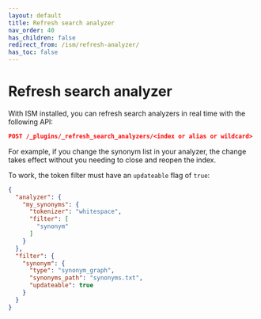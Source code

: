 ```yaml
---
layout: default
title: Refresh search analyzer
nav_order: 40
has_children: false
redirect_from: /ism/refresh-analyzer/
has_toc: false
---
```


# Refresh search analyzer

With ISM installed, you can refresh search analyzers in real time with the following API:

```json
POST /_plugins/_refresh_search_analyzers/<index or alias or wildcard>
```
For example, if you change the synonym list in your analyzer, the change takes effect without you needing to close and reopen the index.

To work, the token filter must have an `updateable` flag of `true`:

```json
{
  "analyzer": {
    "my_synonyms": {
      "tokenizer": "whitespace",
      "filter": [
        "synonym"
      ]
    }
  },
  "filter": {
    "synonym": {
      "type": "synonym_graph",
      "synonyms_path": "synonyms.txt",
      "updateable": true
    }
  }
}
```
